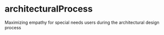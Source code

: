 # architecturalProcess
Maximizing empathy for special needs users during the architectural design process
